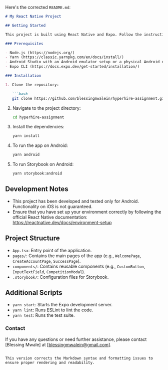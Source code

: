 Here's the corrected `README.md`:

```markdown
# My React Native Project

## Getting Started

This project is built using React Native and Expo. Follow the instructions below to get the project up and running on your Android device.

### Prerequisites

- Node.js (https://nodejs.org/)
- Yarn (https://classic.yarnpkg.com/en/docs/install/)
- Android Studio with an Android emulator setup or a physical Android device with USB debugging enabled
- Expo CLI (https://docs.expo.dev/get-started/installation/)

### Installation

1. Clone the repository:

   ```bash
   git clone https://github.com/blessingmwalein/hyperhire-assignment.git
   ```

2. Navigate to the project directory:

   ```bash
   cd hyperhire-assignment
   ```

3. Install the dependencies:

   ```bash
   yarn install
   ```

4. To run the app on Android:

   ```bash
   yarn android
   ```

5. To run Storybook on Android:

   ```bash
   yarn storybook:android
   ```

## Development Notes

- This project has been developed and tested only for Android. Functionality on iOS is not guaranteed.
- Ensure that you have set up your environment correctly by following the official React Native documentation: https://reactnative.dev/docs/environment-setup

## Project Structure

- `App.tsx`: Entry point of the application.
- `pages/`: Contains the main pages of the app (e.g., `WelcomePage`, `CreateAccountPage`, `SuccessPage`).
- `components/`: Contains reusable components (e.g., `CustomButton`, `InputTextField`, `CompetitionModal`).
- `.storybook/`: Configuration files for Storybook.

## Additional Scripts

- `yarn start`: Starts the Expo development server.
- `yarn lint`: Runs ESLint to lint the code.
- `yarn test`: Runs the test suite.

### Contact

If you have any questions or need further assistance, please contact [Blessing Mwale] at [blessingmwalein@gmail.com].
```

This version corrects the Markdown syntax and formatting issues to ensure proper rendering and readability.